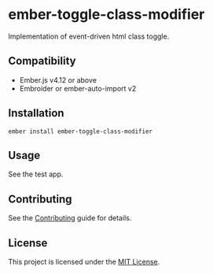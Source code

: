 # ember-toggle-class-modifier

Implementation of event-driven html class toggle.

## Compatibility

- Ember.js v4.12 or above
- Embroider or ember-auto-import v2

## Installation

```
ember install ember-toggle-class-modifier
```

## Usage

See the test app.

## Contributing

See the [Contributing](CONTRIBUTING.md) guide for details.

## License

This project is licensed under the [MIT License](LICENSE.md).
